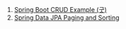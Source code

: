 1. [Spring Boot CRUD Example (굿)](https://www.codejava.net/frameworks/spring-boot/spring-boot-crud-example-with-spring-mvc-spring-data-jpa-thymeleaf-hibernate-mysql)
2. [Spring Data JPA Paging and Sorting](https://www.youtube.com/watch?v=NQh6jbxNKpQ)
